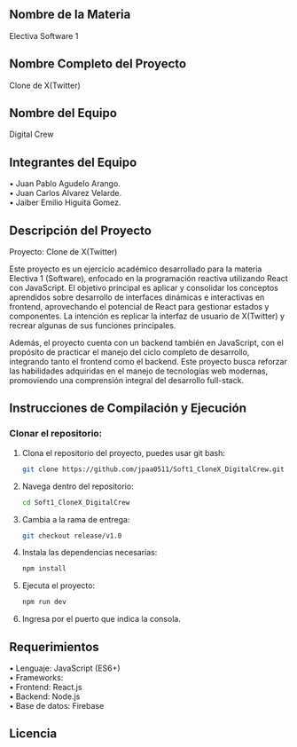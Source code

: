 ## Nombre de la Materia
Electiva Software 1

## Nombre Completo del Proyecto
Clone de X(Twitter)

## Nombre del Equipo
Digital Crew

## Integrantes del Equipo
• Juan Pablo Agudelo Arango.  
• Juan Carlos Alvarez Velarde.  
• Jaiber Emilio Higuita Gomez.  

## Descripción del Proyecto
Proyecto: Clone de X(Twitter)  

Este proyecto es un ejercicio académico desarrollado para la materia Electiva 1 (Software), enfocado en la programación reactiva utilizando React con JavaScript. El objetivo principal es aplicar y consolidar los conceptos aprendidos sobre desarrollo de interfaces dinámicas e interactivas en frontend, aprovechando el potencial de React para gestionar estados y componentes. La intención es replicar la interfaz de usuario de X(Twitter) y recrear algunas de sus funciones principales.  

Además, el proyecto cuenta con un backend también en JavaScript, con el propósito de practicar el manejo del ciclo completo de desarrollo, integrando tanto el frontend como el backend. Este proyecto busca reforzar las habilidades adquiridas en el manejo de tecnologías web modernas, promoviendo una comprensión integral del desarrollo full-stack.

## Instrucciones de Compilación y Ejecución

### Clonar el repositorio:
1. Clona el repositorio del proyecto, puedes usar git bash:
   ```bash
   git clone https://github.com/jpaa0511/Soft1_CloneX_DigitalCrew.git
2. Navega dentro del repositorio:
   ```bash
   cd Soft1_CloneX_DigitalCrew
3. Cambia a la rama de entrega:
   ```bash
   git checkout release/v1.0
4. Instala las dependencias necesarias:
   ```bash
   npm install
5. Ejecuta el proyecto:
   ```bash
   npm run dev
6. Ingresa por el puerto que indica la consola.

## Requerimientos
• Lenguaje: JavaScript (ES6+)  
• Frameworks:  
   • Frontend: React.js  
   • Backend: Node.js  
• Base de datos: Firebase  

## Licencia
